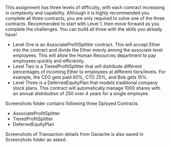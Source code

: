 

This assignment has three levels of difficulty, with each contract increasing in complexity and capability. Although it is highly recommended you complete all three contracts, you are only required to solve one of the three contracts. Recommended to start with Level 1, then move forward as you complete the challenges. You can build all three with the skills you already have!


- Level One is an AssociateProfitSplitter contract. This will accept Ether into the contract and divide the Ether evenly among the associate level employees. This will allow the Human Resources department to pay employees quickly and efficiently.
- Level Two is a TieredProfitSplitter that will distribute different percentages of incoming Ether to employees at different tiers/levels. For example, the CEO gets paid 60%, CTO 25%, and Bob gets 15%.
- Level Three is a DeferredEquityPlan that models traditional company stock plans. This contract will automatically manage 1000 shares with an annual distribution of 250 over 4 years for a single employee.

Screenshots folder contains following three Dployed Contracts
  - AssociateProfitSplitter
  - TieredProfitSplitter
  - DeferredEquityPlan

Screenshots of Transaction details from Ganache is also saved in Screenshots folder as asked. 
